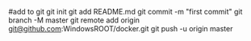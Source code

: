 #add to git 
git init
git add README.md
git commit -m "first commit"
git branch -M master
git remote add origin git@github.com:WindowsROOT/docker.git
git push -u origin master

